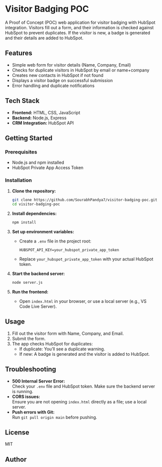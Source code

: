 # Visitor Badging POC

A Proof of Concept (POC) web application for visitor badging with HubSpot integration. Visitors fill out a form, and their information is checked against HubSpot to prevent duplicates. If the visitor is new, a badge is generated and their details are added to HubSpot.

## Features

- Simple web form for visitor details (Name, Company, Email)
- Checks for duplicate visitors in HubSpot by email or name+company
- Creates new contacts in HubSpot if not found
- Displays a visitor badge on successful submission
- Error handling and duplicate notifications

## Tech Stack

- **Frontend:** HTML, CSS, JavaScript
- **Backend:** Node.js, Express
- **CRM Integration:** HubSpot API

## Getting Started

### Prerequisites

- Node.js and npm installed
- HubSpot Private App Access Token

### Installation

1. **Clone the repository:**
   ```sh
   git clone https://github.com/SourabhPandya7/visitor-badging-poc.git
   cd visitor-badging-poc
   ```

2. **Install dependencies:**
   ```sh
   npm install
   ```

3. **Set up environment variables:**
   - Create a `.env` file in the project root:
     ```
     HUBSPOT_API_KEY=your_hubspot_private_app_token
     ```
   - Replace `your_hubspot_private_app_token` with your actual HubSpot token.

4. **Start the backend server:**
   ```sh
   node server.js
   ```

5. **Run the frontend:**
   - Open `index.html` in your browser, or use a local server (e.g., VS Code Live Server).

## Usage

1. Fill out the visitor form with Name, Company, and Email.
2. Submit the form.
3. The app checks HubSpot for duplicates:
   - If duplicate: You’ll see a duplicate warning.
   - If new: A badge is generated and the visitor is added to HubSpot.

## Troubleshooting

- **500 Internal Server Error:**  
  Check your `.env` file and HubSpot token. Make sure the backend server is running.
- **CORS issues:**  
  Ensure you are not opening `index.html` directly as a file; use a local server.
- **Push errors with Git:**  
  Run `git pull origin main` before pushing.

## License

MIT

## Author